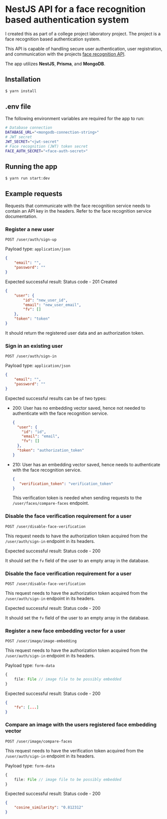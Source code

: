 # NestJS API for a face recognition based authentication system

I created this as part of a college project laboratory project. The project is a face recognition based authentication system.

This API is capable of handling secure user authentication, user registration, and communication with the projects [face recognition API](https://github.com/ger0nymo/face-authentication-service).

The app utilizes **NestJS**, **Prisma**, and **MongoDB**.


## Installation

```bash
$ yarn install
```

## .env file
The following environment variables are required for the app to run:

```bash
# Database connection
DATABASE_URL="<mongodb-connection-string>"
# JWT secret
JWT_SECRET="<jwt-secret"
# Face recognition (JWT) token secret
FACE_AUTH_SECRET="<face-auth-secret>"
```
## Running the app

```bash
$ yarn run start:dev
```

## Example requests
Requests that communicate with the face recognition service needs to contain an API key in the headers. Refer to the face recognition service documentation.
### Register a new user
```http request
POST /user/auth/sign-up
```

Payload type: `application/json`

```json
{
    "email": "",
    "password": ""
}
```

Expected successful result: Status code - 201 Created
```json
{
    "user": {
        "id": "new_user_id",
        "email": "new_user_email",
        "fv": []
    },
    "token": "token"
}
```
It should return the registered user data and an authorization token.

### Sign in an existing user
```http request
POST /user/auth/sign-in
```

Payload type: `application/json`

```json
{
    "email": "",
    "password": ""
}
```
Expected successful results can be of two types:

- 200: User has no embedding vector saved, hence not needed to authenticate with the face recognition service.
    ```json
    {
      "user": {
        "id": "id",
        "email": "email",
        "fv": []
      },
      "token": "authorization_token"
    }
    ```
- 210: User has an embedding vector saved, hence needs to authenticate with the face recognition service.
    ```json
    {
       "verification_token": "verification_token"
    }
    ```
  This verification token is needed when sending requests to the `/user/faces/compare-faces` endpoint.

### Disable the face verification requirement for a user
```http request
POST /user/disable-face-verification
```
This request needs to have the authorization token acquired from the `/user/auth/sign-in` endpoint in its headers.


Expected successful result: Status code - 200

It should set the `fv` field of the user to an empty array in the database.

### Disable the face verification requirement for a user
```http request
POST /user/disable-face-verification
```
This request needs to have the authorization token acquired from the `/user/auth/sign-in` endpoint in its headers.


Expected successful result: Status code - 200

It should set the `fv` field of the user to an empty array in the database.

### Register a new face embedding vector for a user
```http request
POST /user/image/image-embedding
```
This request needs to have the authorization token acquired from the `/user/auth/sign-in` endpoint in its headers.

Payload type: `form-data`

```typescript
{
    file: File // image file to be possibly embedded
}
```

Expected successful result: Status code - 200
```json
{
    "fv": [...]
}
```

### Compare an image with the users registered face embedding vector
```http request
POST /user/image/compare-faces
```
This request needs to have the verification token acquired from the `/user/auth/sign-in` endpoint in its headers.

Payload type: `form-data`

```typescript
{
    file: File // image file to be possibly embedded
}
```

Expected successful result: Status code - 200
```json
{
    "cosine_similarity": "0.812312"
}
```
